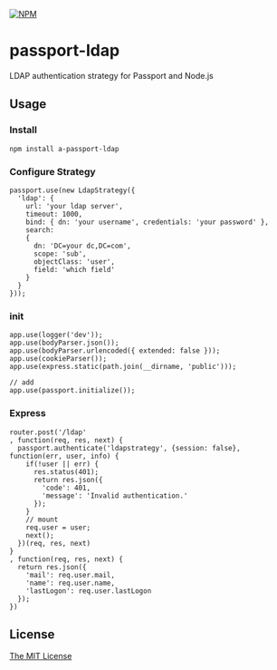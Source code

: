 [![NPM](https://nodei.co/npm/a-passport-ldap.png?downloads=true&downloadRank=true&stars=true)](https://nodei.co/npm/a-passport-ldap/)

# passport-ldap

LDAP authentication strategy for Passport and Node.js

## Usage

### Install

```
npm install a-passport-ldap
```

### Configure Strategy

```
passport.use(new LdapStrategy({
  'ldap': {
    url: 'your ldap server',
    timeout: 1000,
    bind: { dn: 'your username', credentials: 'your password' },
    search:
    {
      dn: 'DC=your dc,DC=com',
      scope: 'sub',
      objectClass: 'user',
      field: 'which field'
    }
  }
}));
```

### init

```
app.use(logger('dev'));
app.use(bodyParser.json());
app.use(bodyParser.urlencoded({ extended: false }));
app.use(cookieParser());
app.use(express.static(path.join(__dirname, 'public')));

// add
app.use(passport.initialize());
```

### Express

```
router.post('/ldap'
, function(req, res, next) {
  passport.authenticate('ldapstrategy', {session: false}, function(err, user, info) {
    if(!user || err) {
      res.status(401);
      return res.json({
        'code': 401,
        'message': 'Invalid authentication.'
      });
    }
    // mount
    req.user = user;
    next();
  })(req, res, next)
}
, function(req, res, next) {
  return res.json({
    'mail': req.user.mail,
    'name': req.user.name,
    'lastLogon': req.user.lastLogon
  });
})
```

## License

[The MIT License](http://opensource.org/licenses/MIT)
